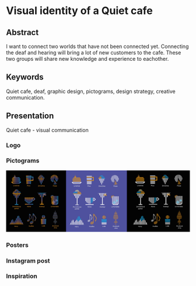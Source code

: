# Visual identity of a Quiet cafe

## Abstract

I want to connect two worlds that have not been connected yet. Connecting the deaf and hearing will bring a lot of new customers to the cafe. These two groups will share new knowledge and experience to eachother. 

## Keywords

Quiet cafe, deaf, graphic design, pictograms, design strategy, creative communication.

## Presentation

Quiet cafe - visual communication

### Logo 
### Pictograms 
![image](pictograms.jpg)
### Posters
### Instagram post
### Inspiration
